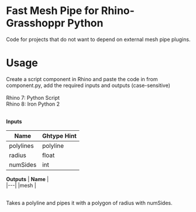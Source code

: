 # Fast Mesh Pipe for Rhino-Grasshoppr Python

Code for projects that do not want to depend on external mesh pipe plugins.

# Usage
Create a script component in Rhino and paste the code in from component.py, add the required inputs and outputs (case-sensitive)<br><br>
Rhino 7: Python Script<br>
Rhino 8: Iron Python 2 <br>
<br>

**Inputs** 

| **Name** 	| **Ghtype Hint** 	|
|---	|---	|
| polylines 	| polyline 	|
| radius 	| float 	|
| numSides | int |

**Outputs**
| **Name** 	 |	
|---|
|mesh		|

<br>
Takes a polyline and pipes it with a polygon of radius with numSides.

